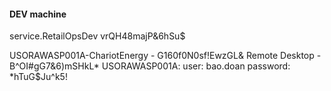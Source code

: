 #### DEV machine
service.RetailOpsDev
vrQH48majP&6hSu$


USORAWASP001A-ChariotEnergy - G160f0N0sf!EwzGL&
Remote Desktop - B^OI#gG7&6)mSHkL*
USORAWASP001A:
user: bao.doan
password: *hTuG$Ju^k5!


 
